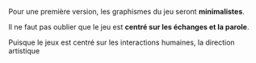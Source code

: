 Pour une première version, les graphismes du jeu seront **minimalistes**.

Il ne faut pas oublier que le jeu est **centré sur les échanges et la parole**.

Puisque le jeux est centré sur les interactions humaines, la direction artistique